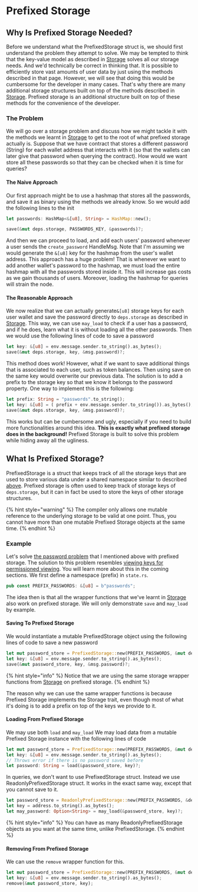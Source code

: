 # Prefixed Storage

## Why Is Prefixed Storage Needed?

Before we understand what the PrefixedStorage struct is, we should first understand the problem they attempt to solve. We may be tempted to think that the key-value model as described in [Storage](./) solves all our storage needs. And we'd technically be correct in thinking that. It is possible to efficiently store vast amounts of user data by just using the methods described in that page. However, we will see that doing this would be cumbersome for the developer in many cases. That's why there are many additional storage structures built on top of the methods described in [Storage](./). Prefixed storage is an additional structure built on top of these methods for the convenience of the developer.

### The Problem

We will go over a storage problem and discuss how we might tackle it with the methods we learnt in [Storage](./) to get to the root of what prefixed storage actually is. Suppose that we have contract that stores a different password (String) for each wallet address that interacts with it (so that the wallets can later give that password when querying the contract). How would we want store all these passwords so that they can be checked when it is time for queries?

#### The Naive Approach

Our first approach might be to use a hashmap that stores all the passwords, and save it as binary using the methods we already know. So we would add the following lines to the init

```rust
let passwords: HashMap<&[u8], String> = HashMap::new();

save(&mut deps.storage, PASSWORDS_KEY, &passwords)?;
```

And then we can proceed to load, and add each users' password whenever a user sends the `create_password` HandleMsg. Note that I'm assuming we would generate the `&[u8]` key for the hashmap from the user's wallet address. This approach has a huge problem! That is whenever we want to add another wallet's password to the hashmap, we must load the entire hashmap with all the passwords stored inside it. This will increase gas costs as we gain thousands of users. Moreover, loading the hashmap for queries will strain the node.

#### The Reasonable Approach

We now realize that we can actually generate`&[u8]` storage keys for each user wallet and save the password directly to `deps.storage` as described in [Storage](./). This way, we can use `may_load` to check if a user has a password, and if he does, learn what it is without loading all the other passwords. Then we would use the following lines of code to save a password

```rust
let key: &[u8] = env.message.sender.to_string().as_bytes();
save(&mut deps.storage, key, &msg.password)?;
```

This method does work! However, what if we want to save additional things that is associated to each user, such as token balances. Then using save on the same key would overwrite our previous data. The solution is to add a prefix to the storage key so that we know it belongs to the password property. One way to implement this is the following:

```rust
let prefix: String = "passwords".to_string();
let key: &[u8] = ( prefix + env.message.sender.to_string()).as_bytes();
save(&mut deps.storage, key, &msg.password)?;
```

This works but can be cumbersome and ugly, especially if you need to build more functionalities around this idea. **This is exactly what prefixed storage does in the background!** Prefixed Storage is built to solve this problem while hiding away all the ugliness.

## What Is Prefixed Storage?

PrefixedStorage is a struct that keeps track of all the storage keys that are used to store various data under a shared namespace similar to described [above](prefixed-storage.md#the-reasonable-approach). Prefixed storage is often used to keep track of storage keys of `deps.storage`, but it can in fact be used to store the keys of other storage structures.

{% hint style="warning" %}
The compiler only allows one mutable reference to the underlying storage to be valid at one point. Thus, you cannot have more than one mutable Prefixed Storage objects at the same time.
{% endhint %}

### Example

Let's solve [the password problem](prefixed-storage.md#the-problem) that I mentioned above with prefixed storage. The solution to this problem resembles [viewing keys for permissioned viewing](../../development-concepts/permissioned-viewing/viewing-keys.md). You will learn more about this in the coming sections. We first define a namespace (prefix) in `state.rs`.

```rust
pub const PREFIX_PASSWORDS: &[u8] = b"passwords";
```

The idea then is that all the wrapper functions that we've learnt in [Storage](./) also work on prefixed storage. We will only demonstrate `save` and `may_load` by example.

#### Saving To Prefixed Storage

We would instantiate a mutable PrefixedStorage object using the following lines of code to save a new password

```rust
let mut password_store = PrefixedStorage::new(PREFIX_PASSWORDS, &mut deps.storage);
let key: &[u8] = env.message.sender.to_string().as_bytes();
save(&mut password_store, key, &msg.password)?;
```

{% hint style="info" %}
Notice that we are using the same storage wrapper functions from [Storage](./) on prefixed storage.
{% endhint %}

The reason why we can use the same wrapper functions is because Prefixed Storage implements the Storage trait, even though most of what it's doing is to add a prefix on top of the keys we provide to it.

#### Loading From Prefixed Storage

We may use both `load` and `may_load` We may load data from a mutable Prefixed Storage instance with the following lines of code

```rust
let mut password_store = PrefixedStorage::new(PREFIX_PASSWORDS, &mut deps.storage);
let key: &[u8] = env.message.sender.to_string().as_bytes();
// Throws error if there is no password saved before
let password: String = load(&password_store, key)?;
```

In queries, we don't want to use PrefixedStorage struct. Instead we use ReadonlyPrefixedStorage struct. It works in the exact same way, except that you cannot save to it.

```rust
let password_store = ReadonlyPrefixedStorage::new(PREFIX_PASSWORDS, &deps.storage);
let key = address.to_string().as_bytes();
let may_password: Option<String> = may_load(&password_store, key)?;
```

{% hint style="info" %}
You can have as many ReadonlyPrefixedStorage objects as you want at the same time, unlike PrefixedStorage.
{% endhint %}

#### Removing From Prefixed Storage

We can use the `remove` wrapper function for this.

```rust
let mut password_store = PrefixedStorage::new(PREFIX_PASSWORDS, &mut deps.storage);
let key: &[u8] = env.message.sender.to_string().as_bytes();
remove(&mut password_store, key);
```
